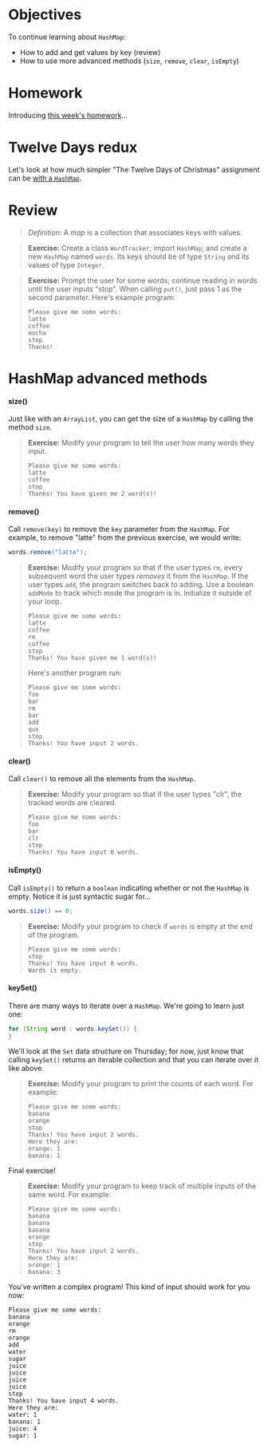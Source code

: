 # Objectives

To continue learning about `HashMap`:
- How to add and get values by key (review)
- How to use more advanced methods (`size`, `remove`, `clear`, `isEmpty`)

# Homework

Introducing [this week's homework](https://github.com/accesscode-2-1/unit-0/issues/6)...

# Twelve Days redux

Let's look at how much simpler "The Twelve Days of Christmas" assignment can be [with a `HashMap`](https://github.com/accesscode-2-1/unit-0/blob/master/in-class%20exercise%20solutions/TwelveDaysHM.java).

# Review
> *Definition:* A *map* is a collection that associates keys with values.

> **Exercise:** Create a class `WordTracker`; import `HashMap`; and create a new `HashMap` named `words`. Its keys should be of type `String` and its values of type `Integer`.

> **Exercise:** Prompt the user for some words; continue reading in words until the user inputs "stop". When calling `put()`, just pass 1 as the second parameter. Here's example program:
> ```
> Please give me some words:
> latte
> coffee
> mocha
> stop
> Thanks!
> ```

# HashMap advanced methods

#### size()

Just like with an `ArrayList`, you can get the size of a `HashMap` by calling the method `size`.

> **Exercise:** Modify your program to tell the user how many words they input.
> ```
> Please give me some words:
> latte
> coffee
> stop
> Thanks! You have given me 2 word(s)!
> ```

#### remove()

Call `remove(key)` to remove the `key` parameter from the `HashMap`. For example, to remove "latte" from the previous exercise, we would write:

```java
words.remove("latte");
```

> **Exercise:** Modify your program so that if the user types `rm`, every subsequent word the user types *removes* it from the `HashMap`. If the user types `add`, the program switches back to adding. Use a boolean `addMode` to track which mode the program is in. Initialize it outside of your loop. 
> ```
> Please give me some words:
> latte
> coffee
> rm
> coffee
> stop
> Thanks! You have given me 1 word(s)!
> ```
> Here's another program run:
> ```
> Please give me some words:
> foo
> bar
> rm
> bar
> add
> qux
> stop
> Thanks! You have input 2 words.
> ```

#### clear()

Call `clear()` to remove all the elements from the `HashMap`.

> **Exercise:** Modify your program so that if the user types "clr", the tracked words are cleared.
> ```
> Please give me some words:
> foo
> bar
> clr
> stop
> Thanks! You have input 0 words.
> ```

#### isEmpty()

Call `isEmpty()` to return a `boolean` indicating whether or not the `HashMap` is empty. Notice it is just syntactic sugar for...

```java
words.size() == 0;
```

> **Exercise:** Modify your program to check if `words` is empty at the end of the program. 
> ```
> Please give me some words:
> stop
> Thanks! You have input 0 words.
> Words is empty.
> ```

#### keySet()

There are many ways to iterate over a `HashMap`. We're going to learn just one:

```java
for (String word : words.keySet()) {
}
```

We'll look at the `Set` data structure on Thursday; for now, just know that calling `keySet()` returns an iterable collection and that you can iterate over it like above.

> **Exercise:** Modify your program to print the counts of each word. For example:
> ```
> Please give me some words:
> banana
> orange
> stop
> Thanks! You have input 2 words.
> Here they are:
> orange: 1
> banana: 1
> ```

Final exercise!

> **Exercise:** Modify your program to keep track of multiple inputs of the same word. For example:
> ```
> Please give me some words:
> banana
> banana
> banana
> orange
> stop
> Thanks! You have input 2 words.
> Here they are:
> orange: 1
> banana: 3

You've written a complex program! This kind of input should work for you now:

```
Please give me some words:
banana
orange
rm
orange
add
water
sugar
juice
juice
juice
juice
stop
Thanks! You have input 4 words.
Here they are:
water: 1
banana: 1
juice: 4
sugar: 1
```
